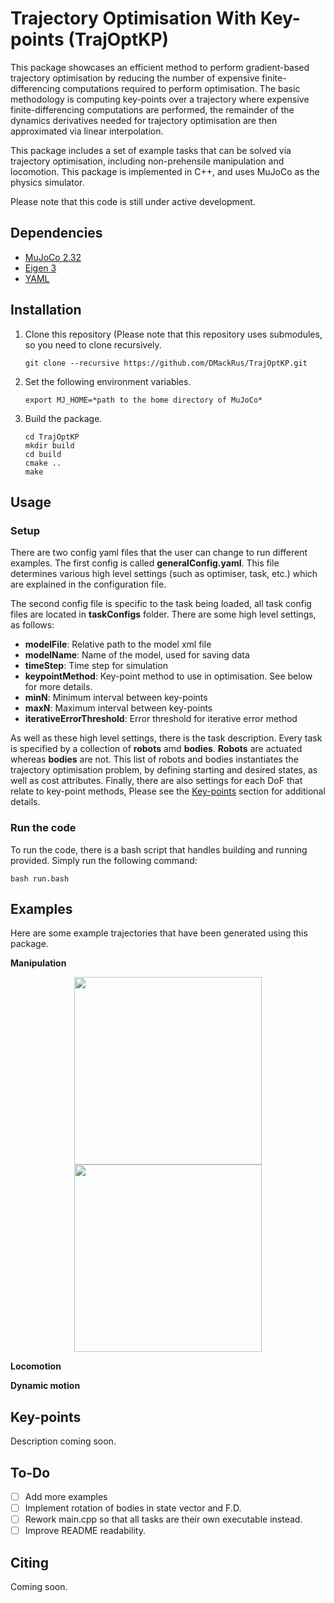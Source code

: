 # Trajectory Optimisation With Key-points (TrajOptKP)
This package showcases an efficient method to perform gradient-based trajectory optimisation by reducing 
the number of expensive finite-differencing computations required to perform optimisation. The basic
methodology is computing key-points over a trajectory where expensive finite-differencing computations
are performed, the remainder of the dynamics derivatives needed for trajectory optimisation are then
approximated via linear interpolation.

This package includes a set of example tasks that can be solved via trajectory optimisation, including 
non-prehensile manipulation and locomotion. This package is implemented in C++, and uses MuJoCo as the
physics simulator.

Please note that this code is still under active development.

## Dependencies
- [MuJoCo 2.32](http://www.mujoco.org/)
- [Eigen 3](https://eigen.tuxfamily.org/dox/GettingStarted.html)
- [YAML](https://github.com/jbeder/yaml-cpp)

## Installation

1. Clone this repository (Please note that this repository uses submodules, 
so you need to clone recursively.
   ```
   git clone --recursive https://github.com/DMackRus/TrajOptKP.git
   ```  
2. Set the following environment variables.
   ```
   export MJ_HOME=*path to the home directory of MuJoCo*
   ```
3. Build the package.
   ```
   cd TrajOptKP
   mkdir build
   cd build
   cmake ..
   make
   ```

## Usage
### Setup
There are two config yaml files that the user can change to run different examples. The first config 
is called **generalConfig.yaml**. This file determines various high level settings (such as optimiser, task, etc.) which are explained 
in the configuration file.

The second config file is specific to the task being loaded, all task config files are located in **taskConfigs** folder. 
There are some high level settings, as follows:
- **modelFile**: Relative path to the model xml file
- **modelName**: Name of the model, used for saving data
- **timeStep**: Time step for simulation
- **keypointMethod**: Key-point method to use in optimisation. See below for more details.
- **minN**: Minimum interval between key-points
- **maxN**: Maximum interval between key-points
- **iterativeErrorThreshold**: Error threshold for iterative error method

As well as these high level settings, there is the task description. Every task is specified by a collection of **robots** amd **bodies**.
**Robots** are actuated whereas **bodies** are not. This list of robots and bodies instantiates the trajectory 
optimisation problem, by defining starting and desired states, as well as cost attributes. Finally, there are also settings
for each DoF that relate to key-point methods, Please see the [Key-points](#Key-points) section for additional details.

### Run the code
To run the code, there is a bash script that handles building and running provided. Simply run the
following command:
```
bash run.bash
```

## Examples
Here are some example trajectories that have been generated using this package.

**Manipulation**

<p align="middle">
  <img src="media/box-sweep.gif" width="300"/>
  <img src="media/push_low_clutter.gif" width="300"/>
</p>

**Locomotion**

**Dynamic motion**


## Key-points
Description coming soon.

## To-Do
- [ ] Add more examples
- [ ] Implement rotation of bodies in state vector and F.D.
- [ ] Rework main.cpp so that all tasks are their own executable instead.
- [ ] Improve README readability.

## Citing
Coming soon.

